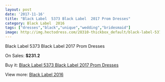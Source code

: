 ```yaml
---
layout: post
date: '2017-11-16'
title: "Black Label  5373 Black Label  2017 Prom Dresses"
category: Black Label  2016
tags: ["dresses","black","unique","wedding","bridesmaid"]
image: http://img.hectodress.com/28310-thickbox_default/black-label-5373-black-label-2012-prom-dresses.jpg
---
```

Black Label  5373 Black Label  2017 Prom Dresses

On Sales: **$231.2**
<a href="https://www.hectodress.com/black-label-2013/13215-black-label-5373-black-label-2012-prom-dresses.html"><amp-img layout="responsive" width="600" height="600" src="//img.hectodress.com/28310-thickbox_default/black-label-5373-black-label-2012-prom-dresses.jpg" alt="Black Label  5373 Black Label  2017 Prom Dresses 0" /></a>
<a href="https://www.hectodress.com/black-label-2013/13215-black-label-5373-black-label-2012-prom-dresses.html"><amp-img layout="responsive" width="600" height="600" src="//img.hectodress.com/28311-thickbox_default/black-label-5373-black-label-2012-prom-dresses.jpg" alt="Black Label  5373 Black Label  2017 Prom Dresses 1" /></a>

Buy it: [Black Label  5373 Black Label  2017 Prom Dresses](https://www.hectodress.com/black-label-2013/13215-black-label-5373-black-label-2012-prom-dresses.html "Black Label  5373 Black Label  2017 Prom Dresses")

View more: [Black Label  2016](https://www.hectodress.com/208-black-label-2013 "Black Label  2016")